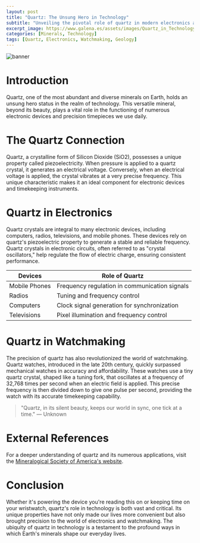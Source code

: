 ```yaml
---
layout: post
title: "Quartz: The Unsung Hero in Technology"
subtitle: "Unveiling the pivotal role of quartz in modern electronics and watchmaking"
excerpt_image: https://www.galena.es/assets/images/Quartz_in_Technology.png
categories: [Minerals, Technology]
tags: [Quartz, Electronics, Watchmaking, Geology]
---
```


![banner](https://www.galena.es/assets/images/Quartz_in_Technology.png "Close-up of a quartz crystal with a digital watch and electronic circuit board in the background, illustrating quartz's vital role in electronics and watchmaking.")

# Introduction

Quartz, one of the most abundant and diverse minerals on Earth, holds an unsung hero status in the realm of technology. This versatile mineral, beyond its beauty, plays a vital role in the functioning of numerous electronic devices and precision timepieces we use daily.

# The Quartz Connection

Quartz, a crystalline form of Silicon Dioxide (SiO2), possesses a unique property called piezoelectricity. When pressure is applied to a quartz crystal, it generates an electrical voltage. Conversely, when an electrical voltage is applied, the crystal vibrates at a very precise frequency. This unique characteristic makes it an ideal component for electronic devices and timekeeping instruments.

# Quartz in Electronics

Quartz crystals are integral to many electronic devices, including computers, radios, televisions, and mobile phones. These devices rely on quartz's piezoelectric property to generate a stable and reliable frequency. Quartz crystals in electronic circuits, often referred to as "crystal oscillators," help regulate the flow of electric charge, ensuring consistent performance.

| Devices        | Role of Quartz |
| -------------- | -------------- |
| Mobile Phones  | Frequency regulation in communication signals |
| Radios         | Tuning and frequency control |
| Computers      | Clock signal generation for synchronization |
| Televisions    | Pixel illumination and frequency control |

# Quartz in Watchmaking

The precision of quartz has also revolutionized the world of watchmaking. Quartz watches, introduced in the late 20th century, quickly surpassed mechanical watches in accuracy and affordability. These watches use a tiny quartz crystal, shaped like a tuning fork, that oscillates at a frequency of 32,768 times per second when an electric field is applied. This precise frequency is then divided down to give one pulse per second, providing the watch with its accurate timekeeping capability.

> "Quartz, in its silent beauty, keeps our world in sync, one tick at a time." — Unknown

# External References

For a deeper understanding of quartz and its numerous applications, visit the [Mineralogical Society of America's website](http://www.minsocam.org/).

# Conclusion

Whether it's powering the device you're reading this on or keeping time on your wristwatch, quartz's role in technology is both vast and critical. Its unique properties have not only made our lives more convenient but also brought precision to the world of electronics and watchmaking. The ubiquity of quartz in technology is a testament to the profound ways in which Earth's minerals shape our everyday lives.